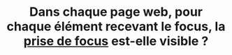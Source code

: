 ---
title: Dans chaque page web, pour chaque élément recevant le focus, la [prise de focus](#prise-de-focus) est-elle visible ?
---
